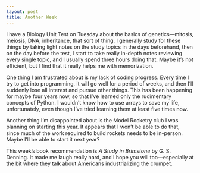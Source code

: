 ```yaml
---
layout: post 
title: Another Week 
---
```


I have a Biology Unit Test on Tuesday about the basics of genetics—mitosis, meiosis, DNA, inheritance, that sort of thing. I generally study for these things by taking light notes on the study topics in the days beforehand, then on the day before the test, I start to take really in-depth notes reviewing every single topic, and I usually spend three hours doing that. Maybe it’s not efficient, but I find that it really helps me with memorization. 

One thing I am frustrated about is my lack of coding progress. Every time I try to get into programming, it will go well for a period of weeks, and then I’ll suddenly lose all interest and pursue other things. This has been happening for maybe four years now, so that I’ve learned only the rudimentary concepts of Python. I wouldn’t know how to use arrays to save my life, unfortunately, even though I’ve tried learning them at least five times now. 

Another thing I’m disappointed about is the Model Rocketry club I was planning on starting this year. It appears that I won’t be able to do that, since much of the work required to build rockets needs to be in-person. Maybe I’ll be able to start it next year? 

This week’s book recommendation is _A Study in Brimstone_ by G. S. Denning. It made me laugh really hard, and I hope you will too—especially at the bit where they talk about Americans industrializing the crumpet. 

